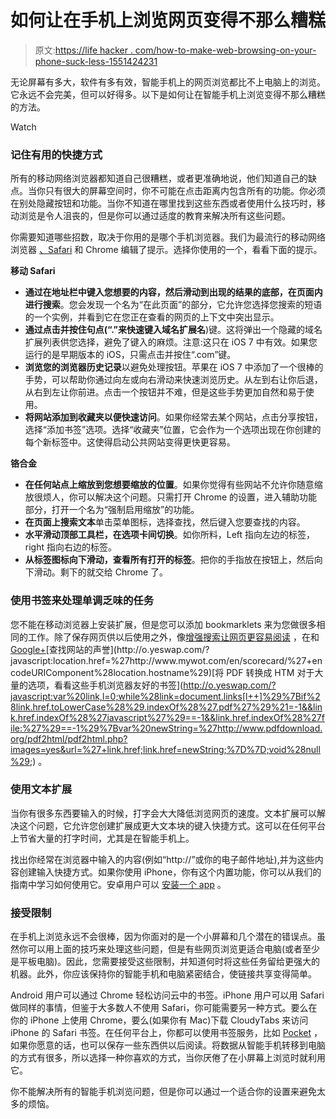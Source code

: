 # 如何让在手机上浏览网页变得不那么糟糕

> 原文:[https://life hacker . com/how-to-make-web-browsing-on-your-phone-suck-less-1551424231](https://lifehacker.com/how-to-make-web-browsing-on-your-phone-suck-less-1551424231)

无论屏幕有多大，软件有多有效，智能手机上的网页浏览都比不上电脑上的浏览。它永远不会完美，但可以好得多。以下是如何让在智能手机上浏览变得不那么糟糕的方法。

Watch

### 记住有用的快捷方式

所有的移动网络浏览器都知道自己很糟糕，或者更准确地说，他们知道自己的缺点。当你只有很大的屏幕空间时，你不可能在点击距离内包含所有的功能。你必须在别处隐藏按钮和功能。当你不知道在哪里找到这些东西或者使用什么技巧时，移动浏览是令人沮丧的，但是你可以通过适度的教育来解决所有这些问题。

你需要知道哪些招数，取决于你用的是哪个手机浏览器。我们为最流行的移动网络浏览器 [、Safari](https://lifehacker.com/six-mobile-safari-tips-that-will-improve-your-browsing-1489952128) 和 Chrome 编辑了提示。选择你使用的一个，看看下面的提示。

**移动 Safari**

*   **通过在地址栏中键入您想要的内容，然后滑动到出现的结果的底部，在页面内进行搜索**。您会发现一个名为“在此页面”的部分，它允许您选择您搜索的短语的一个实例，并看到它在您正在查看的网页的上下文中突出显示。
*   **通过点击并按住句点(“.”来快速键入域名扩展名**)键。这将弹出一个隐藏的域名扩展列表供您选择，避免了键入的麻烦。注意:这只在 iOS 7 中有效。如果您运行的是早期版本的 iOS，只需点击并按住“.com”键。
*   **浏览您的浏览器历史记录**以避免处理按钮。苹果在 iOS 7 中添加了一个很棒的手势，可以帮助你通过向左或向右滑动来快速浏览历史。从左到右让你后退，从右到左让你前进。点击一个按钮并不难，但是这些手势更加自然和易于使用。
*   **将网站添加到收藏夹以便快速访问**。如果你经常去某个网站，点击分享按钮，选择“添加书签”选项。选择“收藏夹”位置，它会作为一个选项出现在你创建的每个新标签中。这使得启动公共网站变得更快更容易。

**铬合金**

*   **在任何站点上缩放到您想要缩放的位置**。如果你觉得有些网站不允许你随意缩放很烦人，你可以解决这个问题。只需打开 Chrome 的设置，进入辅助功能部分，打开一个名为“强制启用缩放”的功能。
*   **在页面上搜索文本**单击菜单图标，选择查找，然后键入您要查找的内容。
*   **水平滑动顶部工具栏，在选项卡间切换**。如你所料，Left 指向左边的标签，right 指向右边的标签。
*   **从标签图标向下滑动，查看所有打开的标签**。把你的手指放在按钮上，然后向下滑动。剩下的就交给 Chrome 了。

### 使用书签来处理单调乏味的任务

您不能在移动浏览器上安装扩展，但是您可以添加 bookmarklets 来为您做很多相同的工作。除了保存网页供以后使用之外，像[增强搜索](https://lifehacker.com/add-search-bookmarklets-to-your-iphone-or-itouch-home-s-354318)[让网页更容易阅读](https://www.readability.com/bookmarklets) ，在和[Google+](http://o.yeswap.com/?javascript:location.href=%27https://plusone.google.com/_/+1/confirm?hl=en&url=%27+encodeURIComponent(location.href)+%27&title=%27+encodeURIComponent(document.title))[查找网站的声誉](http://o.yeswap.com/?javascript:location.href=%27http://www.mywot.com/en/scorecard/%27+encodeURIComponent%28location.hostname%29)[将 PDF 转换成 HTM 对于大量的选项，看看这些手机浏览器友好的书签](http://o.yeswap.com/?javascript:var%20link,l=0;while%28link=document.links[l++]%29%7Bif%28link.href.toLowerCase%28%29.indexOf%28%27.pdf%27%29%21=-1&&link.href.indexOf%28%27javascript%27%29==-1&&link.href.indexOf%28%27file:%27%29==-1%29%7Bvar%20newString=%27http://www.pdfdownload.org/pdf2html/pdf2html.php?images=yes&url=%27+link.href;link.href=newString;%7D%7D;void%28null%29;) 。

### 使用文本扩展

当你有很多东西要输入的时候，打字会大大降低浏览网页的速度。文本扩展可以解决这个问题，它允许您创建扩展成更大文本块的键入快捷方式。这可以在任何平台上节省大量的打字时间，尤其是在智能手机上。

找出你经常在浏览器中输入的内容(例如“http://”或你的电子邮件地址),并为这些内容创建输入快捷方式。如果你使用 iPhone，你有这个内置功能，你可以从我们的指南中学习如何使用它。安卓用户可以 [安装一个 app](http://lifehacker.com/the-best-text-expansion-app-for-android-5844895) 。

### 接受限制

在手机上浏览永远不会很棒，因为你面对的是一个小屏幕和几个潜在的错误点。虽然你可以用上面的技巧来处理这些问题，但是有些网页浏览更适合电脑(或者至少是平板电脑)。因此，您需要接受这些限制，并知道何时将这些任务留给更强大的机器。此外，你应该保持你的智能手机和电脑紧密结合，使链接共享变得简单。

Android 用户可以通过 Chrome 轻松访问云中的书签。iPhone 用户可以用 Safari 做同样的事情，但鉴于大多数人不使用 Safari，你可能需要另一种方式。要么在你的 iPhone 上使用 Chrome，要么(如果你有 Mac)下载 CloudyTabs 来访问 iPhone 的 Safari 书签。在任何平台上，你都可以使用书签服务，比如 [Pocket](http://getpocket.com/a/) ，如果你愿意的话，也可以保存一些东西供以后阅读。将数据从智能手机转移到电脑的方式有很多，所以选择一种你喜欢的方式，当你厌倦了在小屏幕上浏览时就利用它。

你不能解决所有的智能手机浏览问题，但是你可以通过一个适合你的设置来避免太多的烦恼。